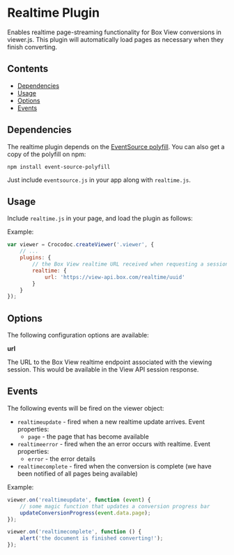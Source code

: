 # Realtime Plugin

Enables realtime page-streaming functionality for Box View conversions in viewer.js. This plugin will automatically load pages as necessary when they finish converting.

## Contents
* [Dependencies](#dependencies)
* [Usage](#usage)
* [Options](#options)
* [Events](#events)


## Dependencies

The realtime plugin depends on the [EventSource polyfill](https://github.com/Yaffle/EventSource). You can also get a copy of the polyfill on npm:

```
npm install event-source-polyfill
```

Just include `eventsource.js` in your app along with `realtime.js`.


## Usage

Include `realtime.js` in your page, and load the plugin as follows:

Example:
```js
var viewer = Crocodoc.createViewer('.viewer', {
    // ...
    plugins: {
        // the Box View realtime URL received when requesting a session
        realtime: {
            url: 'https://view-api.box.com/realtime/uuid'
        }
    }
});
```


## Options

The following configuration options are available:

**url**

The URL to the Box View realtime endpoint associated with the viewing session. This would be available in the View API session response.


## Events

The following events will be fired on the viewer object:

* `realtimeupdate` - fired when a new realtime update arrives. Event properties:
    * `page` - the page that has become available
* `realtimeerror` - fired when the an error occurs with realtime. Event properties:
    * `error` - the error details
* `realtimecomplete` - fired when the conversion is complete (we have been notified of all pages being available)

Example:
```js
viewer.on('realtimeupdate', function (event) {
    // some magic function that updates a conversion progress bar
    updateConversionProgress(event.data.page);
});

viewer.on('realtimecomplete', function () {
    alert('the document is finished converting!');
});
```

